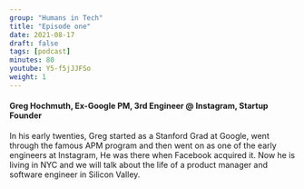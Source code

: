 ```yaml
---
group: "Humans in Tech"
title: "Episode one"
date: 2021-08-17
draft: false
tags: [podcast]
minutes: 80
youtube: Y5-f5jJJFSo
weight: 1
---
```


#### Greg Hochmuth, Ex-Google PM, 3rd Engineer @ Instagram, Startup Founder

In his early twenties, Greg started as a Stanford Grad at Google, went through the famous APM program and then went on as one of the early engineers at Instagram, He was there when Facebook acquired it. Now he is living in NYC and we will talk about the life of a product manager and software engineer in Silicon Valley.